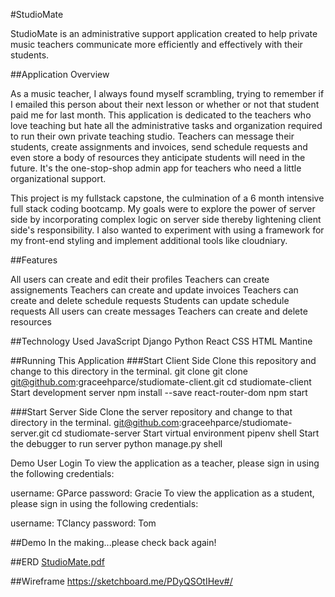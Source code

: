 #StudioMate

StudioMate is an administrative support application created to help private music teachers communicate more efficiently and effectively with their students. 

##Application Overview

As a music teacher, I always found myself scrambling, trying to remember if I emailed this person about their next lesson or whether or not that student paid me for last month. This application is dedicated to the teachers who love teaching but hate all the administrative tasks and organization required to run their own private teaching studio. Teachers can message their students, create assignments and invoices, send schedule requests and even store a body of resources they anticipate students will need in the future. It's the one-stop-shop admin app for teachers who need a little organizational support. 

This project is my fullstack capstone, the culmination of a 6 month intensive full stack coding bootcamp. My goals were to explore the power of server side by incorporating complex logic on server side thereby lightening client side's responsibility. I also wanted to experiment with using a framework for my front-end styling and implement additional tools like cloudniary. 

##Features

All users can create and edit their profiles
Teachers can create assignements
Teachers can create and update invoices
Teachers can create and delete schedule requests
Students can update schedule requests
All users can create messages
Teachers can create and delete resources

##Technology Used
JavaScript
Django
Python
React
CSS
HTML
Mantine















##Running This Application
###Start Client Side
Clone this repository and change to this directory in the terminal.
git clone git clone git@github.com:graceehparce/studiomate-client.git
cd studiomate-client
Start development server
npm install --save react-router-dom
npm start

###Start Server Side
Clone the server repository and change to that directory in the terminal.
git@github.com:graceehparce/studiomate-server.git
cd studiomate-server
Start virtual environment
pipenv shell
Start the debugger to run server
python manage.py shell

Demo User Login
To view the application as a teacher, please sign in using the following credentials:

username: GParce
password: Gracie
To view the application as a student, please sign in using the following credentials:

username: TClancy
password: Tom

##Demo
In the making...please check back again!

##ERD
[StudioMate.pdf](https://github.com/graceehparce/studiomate-client/files/10366748/StudioMate.pdf)

##Wireframe
https://sketchboard.me/PDyQSOtIHev#/



